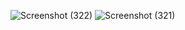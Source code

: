 ![Screenshot (322)](https://github.com/user-attachments/assets/38990044-efe3-4004-9476-f3bf8cc718cc)
![Screenshot (321)](https://github.com/user-attachments/assets/0c0abfe6-f488-4ad7-8259-e6d559f1369e)
